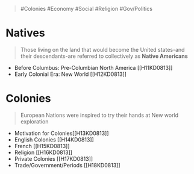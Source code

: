  > #Colonies #Economy #Social #Religion #Gov/Politics 
# Natives
>Those living on the land that would become the United states-and their descendants-are referred to collectively as **Native Americans**

- Before Columbus: Pre-Columbian North America [[H11KD0813]]
- Early Colonial Era: New World [[H12KD0813]]
# Colonies
> European Nations were inspired to try their hands at New world exploration

- Motivation for Colonies[[H13KD0813]]
- English Colonies [[H14KD0813]]
- French [[H15KD0813]]
- Religion [[H16KD0813]]
- Private Colonies [[H17KD0813]]
- Trade/Government/Periods [[H18KD0813]]